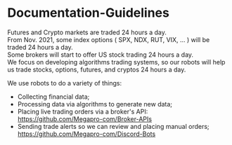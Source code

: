 # Documentation-Guidelines   

Futures and Crypto markets are traded 24 hours a day.  
From Nov. 2021, some index options ( SPX, NDX, RUT, VIX, ... ) will be traded 24 hours a day.  
Some brokers will start to offer US stock trading 24 hours a day.  
We focus on developing algorithms trading systems, so our robots will help us trade stocks, options, futures, and cryptos 24 hours a day.

We use robots to do a variety of things:  
* Collecting financial data;    
* Processing data via algorithms to generate new data;  
* Placing live trading orders via a broker's API:  
https://github.com/Megapro-com/Broker-APIs  
* Sending trade alerts so we can review and placing manual orders;  
https://github.com/Megapro-com/Discord-Bots
